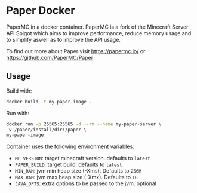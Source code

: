 # Paper Docker

PaperMC in a docker container.
PaperMC is a fork of the Minecraft Server API Spigot which aims to improve performance, 
reduce memory usage and to simplify aswell as to improve the API usage.

To find out more about Paper visit https://papermc.io/ or https://github.com/PaperMC/Paper

## Usage

Build with:
```sh
docker build -t my-paper-image .
```

Run with:
```sh
docker run -p 25565:25565 -d --rm --name my-paper-server \
-v /paper/install/dir:/paper \
my-paper-image
```

Container uses the following environment variables:
- `MC_VERSION`: target minecraft version. defaults to `latest`
- `PAPER_BUILD`: target build. defaults to `latest`
- `MIN_RAM`: jvm min heap size (-Xms). Defaults to `256M`
- `MAX_RAM`: jvm max heap size (-Xmx). Defaults to `1G`
- `JAVA_OPTS`: extra options to be passed to the jvm. optional
